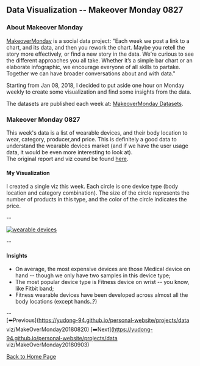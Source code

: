 <head>
  <!-- Global site tag (gtag.js) - Google Analytics -->
<script async src="https://www.googletagmanager.com/gtag/js?id=UA-112502179-1"></script>
<script>
  window.dataLayer = window.dataLayer || [];
  function gtag(){dataLayer.push(arguments);}
  gtag('js', new Date());

  gtag('config', 'UA-112502179-1');
</script>
</head>


## Data Visualization -- Makeover Monday 0827

### About Makeover Monday

[MakeoverMonday](http://www.makeovermonday.co.uk/) is a social data project:
"Each week we post a link to a chart, and its data, and then you rework the chart.
Maybe you retell the story more effectively, or find a new story in the data.
We’re curious to see the different approaches you all take. Whether it’s a simple bar chart or an elaborate infographic, we encourage everyone of all skills to partake.
Together we can have broader conversations about and with data."

Starting from Jan 08, 2018, I decided to put aside one hour on Monday weekly to create some visualization and find some insights from the data.

The datasets are published each week at: [MakeoverMonday Datasets](http://www.makeovermonday.co.uk/data/).

### Makeover Monday 0827

This week's data is a list of wearable devices, and their body location to wear, category, producer,and price. This is definitely a good data to understand the wearable devices market (and if we have the user usage data, it would be even more interesting to look at).  
The original report and viz cound be found [here](https://qz.com/179344/which-body-parts-are-we-attaching-computers-to/).  


#### My Visualization

I created a single viz this week. Each circle is one device type (body location and category combination). The size of the circle represents the number of products in this type, and the color of the circle indicates the price.  


--  
<div class='tableauPlaceholder' id='viz1535495798004' style='position: relative'>
<noscript><a href='#'>
  <img alt='wearable devices ' src='https:&#47;&#47;public.tableau.com&#47;static&#47;images&#47;Ma&#47;MakeoverMonday0827&#47;wearabledevices&#47;1_rss.png' style='border: none' />
</a></noscript>
<object class='tableauViz'  style='display:none;'>
  <param name='host_url' value='https%3A%2F%2Fpublic.tableau.com%2F' />
  <param name='embed_code_version' value='3' />
  <param name='site_root' value='' />
  <param name='name' value='MakeoverMonday0827&#47;wearabledevices' />
  <param name='tabs' value='no' />
  <param name='toolbar' value='yes' />
  <param name='static_image' value='https:&#47;&#47;public.tableau.com&#47;static&#47;images&#47;Ma&#47;MakeoverMonday0827&#47;wearabledevices&#47;1.png' />
  <param name='animate_transition' value='yes' />
  <param name='display_static_image' value='yes' />
  <param name='display_spinner' value='yes' />
  <param name='display_overlay' value='yes' />
  <param name='display_count' value='yes' />
</object></div>              
<script type='text/javascript'>         
  var divElement = document.getElementById('viz1535495798004');    
  var vizElement = divElement.getElementsByTagName('object')[0];      
  vizElement.style.width='800px';vizElement.style.height='827px';      
  var scriptElement = document.createElement('script');              
  scriptElement.src = 'https://public.tableau.com/javascripts/api/viz_v1.js';     
  vizElement.parentNode.insertBefore(scriptElement, vizElement);         
</script>  


--  

#### Insights
* On average, the most expensive devices are those Medical device on hand -- though we only have two samples in this device type;  
* The most popular device type is Fitness device on wrist -- you know, like Fitbit band;  
* Fitness wearable devices have been developed across almost all the body locations (except hands..?)  

--  
[⬅️Previous](https://yudong-94.github.io/personal-website/projects/data viz/MakeOverMonday20180820) [➡️Next](https://yudong-94.github.io/personal-website/projects/data viz/MakeOverMonday20180903)  

[Back to Home Page](https://yudong-94.github.io/personal-website/)

